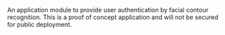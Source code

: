 An application module to provide user authentication by facial contour recognition. This is a proof of concept application and will not be secured for public deployment.